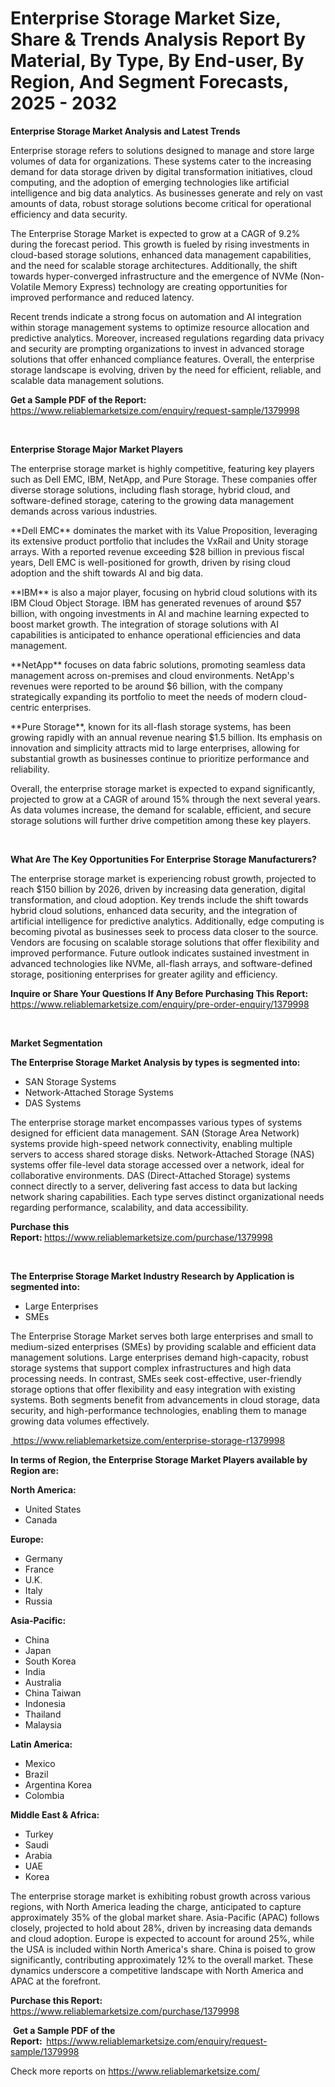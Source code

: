 <p><h1>Enterprise Storage Market Size, Share & Trends Analysis Report By Material, By Type, By End-user, By Region, And Segment Forecasts, 2025 - 2032</h1></p><p><strong>Enterprise Storage Market Analysis and Latest Trends</strong></p>
<p><p>Enterprise storage refers to solutions designed to manage and store large volumes of data for organizations. These systems cater to the increasing demand for data storage driven by digital transformation initiatives, cloud computing, and the adoption of emerging technologies like artificial intelligence and big data analytics. As businesses generate and rely on vast amounts of data, robust storage solutions become critical for operational efficiency and data security.</p><p>The Enterprise Storage Market is expected to grow at a CAGR of 9.2% during the forecast period. This growth is fueled by rising investments in cloud-based storage solutions, enhanced data management capabilities, and the need for scalable storage architectures. Additionally, the shift towards hyper-converged infrastructure and the emergence of NVMe (Non-Volatile Memory Express) technology are creating opportunities for improved performance and reduced latency.</p><p>Recent trends indicate a strong focus on automation and AI integration within storage management systems to optimize resource allocation and predictive analytics. Moreover, increased regulations regarding data privacy and security are prompting organizations to invest in advanced storage solutions that offer enhanced compliance features. Overall, the enterprise storage landscape is evolving, driven by the need for efficient, reliable, and scalable data management solutions.</p></p>
<p><strong>Get a Sample PDF of the Report:&nbsp;</strong> <a href="https://www.reliablemarketsize.com/enquiry/request-sample/1379998?utm_campaign=2804&utm_medium=2&utm_source=Github&utm_content=ia&utm_term=11032025&utm_id=enterprise-storage">https://www.reliablemarketsize.com/enquiry/request-sample/1379998</a></p>
<p>&nbsp;</p>
<p><strong>Enterprise Storage Major Market Players</strong></p>
<p><p>The enterprise storage market is highly competitive, featuring key players such as Dell EMC, IBM, NetApp, and Pure Storage. These companies offer diverse storage solutions, including flash storage, hybrid cloud, and software-defined storage, catering to the growing data management demands across various industries.</p><p>**Dell EMC** dominates the market with its Value Proposition, leveraging its extensive product portfolio that includes the VxRail and Unity storage arrays. With a reported revenue exceeding $28 billion in previous fiscal years, Dell EMC is well-positioned for growth, driven by rising cloud adoption and the shift towards AI and big data.</p><p>**IBM** is also a major player, focusing on hybrid cloud solutions with its IBM Cloud Object Storage. IBM has generated revenues of around $57 billion, with ongoing investments in AI and machine learning expected to boost market growth. The integration of storage solutions with AI capabilities is anticipated to enhance operational efficiencies and data management.</p><p>**NetApp** focuses on data fabric solutions, promoting seamless data management across on-premises and cloud environments. NetApp's revenues were reported to be around $6 billion, with the company strategically expanding its portfolio to meet the needs of modern cloud-centric enterprises.</p><p>**Pure Storage**, known for its all-flash storage systems, has been growing rapidly with an annual revenue nearing $1.5 billion. Its emphasis on innovation and simplicity attracts mid to large enterprises, allowing for substantial growth as businesses continue to prioritize performance and reliability.</p><p>Overall, the enterprise storage market is expected to expand significantly, projected to grow at a CAGR of around 15% through the next several years. As data volumes increase, the demand for scalable, efficient, and secure storage solutions will further drive competition among these key players.</p></p>
<p>&nbsp;</p>
<p><strong>What Are The Key Opportunities For Enterprise Storage Manufacturers?</strong></p>
<p><p>The enterprise storage market is experiencing robust growth, projected to reach $150 billion by 2026, driven by increasing data generation, digital transformation, and cloud adoption. Key trends include the shift towards hybrid cloud solutions, enhanced data security, and the integration of artificial intelligence for predictive analytics. Additionally, edge computing is becoming pivotal as businesses seek to process data closer to the source. Vendors are focusing on scalable storage solutions that offer flexibility and improved performance. Future outlook indicates sustained investment in advanced technologies like NVMe, all-flash arrays, and software-defined storage, positioning enterprises for greater agility and efficiency.</p></p>
<p><strong>Inquire or Share Your Questions If Any Before Purchasing This Report:</strong> <a href="https://www.reliablemarketsize.com/enquiry/pre-order-enquiry/1379998?utm_campaign=2804&utm_medium=2&utm_source=Github&utm_content=ia&utm_term=11032025&utm_id=enterprise-storage">https://www.reliablemarketsize.com/enquiry/pre-order-enquiry/1379998</a></p>
<p>&nbsp;</p>
<p><strong>Market Segmentation</strong></p>
<p><strong>The Enterprise Storage Market Analysis by types is segmented into:</strong></p>
<p><ul><li>SAN Storage Systems</li><li>Network-Attached Storage Systems</li><li>DAS Systems</li></ul></p>
<p><p>The enterprise storage market encompasses various types of systems designed for efficient data management. SAN (Storage Area Network) systems provide high-speed network connectivity, enabling multiple servers to access shared storage disks. Network-Attached Storage (NAS) systems offer file-level data storage accessed over a network, ideal for collaborative environments. DAS (Direct-Attached Storage) systems connect directly to a server, delivering fast access to data but lacking network sharing capabilities. Each type serves distinct organizational needs regarding performance, scalability, and data accessibility.</p></p>
<p><strong>Purchase this Report:&nbsp;</strong><a href="https://www.reliablemarketsize.com/purchase/1379998?utm_campaign=2804&utm_medium=2&utm_source=Github&utm_content=ia&utm_term=11032025&utm_id=enterprise-storage">https://www.reliablemarketsize.com/purchase/1379998</a></p>
<p>&nbsp;</p>
<p><strong>The Enterprise Storage Market Industry Research by Application is segmented into:</strong></p>
<p><ul><li>Large Enterprises</li><li>SMEs</li></ul></p>
<p><p>The Enterprise Storage Market serves both large enterprises and small to medium-sized enterprises (SMEs) by providing scalable and efficient data management solutions. Large enterprises demand high-capacity, robust storage systems that support complex infrastructures and high data processing needs. In contrast, SMEs seek cost-effective, user-friendly storage options that offer flexibility and easy integration with existing systems. Both segments benefit from advancements in cloud storage, data security, and high-performance technologies, enabling them to manage growing data volumes effectively.</p></p>
<p><a href="https://www.reliablemarketsize.com/enterprise-storage-r1379998?utm_campaign=2804&utm_medium=2&utm_source=Github&utm_content=ia&utm_term=11032025&utm_id=enterprise-storage">&nbsp;https://www.reliablemarketsize.com/enterprise-storage-r1379998</a></p>
<p><strong>In terms of Region, the Enterprise Storage Market Players available by Region are:</strong></p>
<p>
    <p> <strong> North America: </strong>
        <ul>
            <li>United States</li>
            <li>Canada</li>
        </ul>
        </p> 
    <p> <strong> Europe: </strong>
        <ul>
            <li>Germany</li>
            <li>France</li>
            <li>U.K.</li>
            <li>Italy</li>
            <li>Russia</li>
        </ul>
        </p> 
    <p> <strong> Asia-Pacific: </strong>
        <ul>
            <li>China</li>
            <li>Japan</li>
            <li>South Korea</li>
            <li>India</li>
            <li>Australia</li>
            <li>China Taiwan</li>
            <li>Indonesia</li>
            <li>Thailand</li>
            <li>Malaysia</li>
        </ul>
        </p> 
    <p> <strong> Latin America: </strong>
        <ul>
            <li>Mexico</li>
            <li>Brazil</li>
            <li>Argentina Korea</li>
            <li>Colombia</li>
        </ul>
        </p> 
    <p> <strong> Middle East & Africa: </strong>
        <ul>
            <li>Turkey</li>
            <li>Saudi</li>
            <li>Arabia</li>
            <li>UAE</li>
            <li>Korea</li>
        </ul>
    </p>
    </p>
<p><p>The enterprise storage market is exhibiting robust growth across various regions, with North America leading the charge, anticipated to capture approximately 35% of the global market share. Asia-Pacific (APAC) follows closely, projected to hold about 28%, driven by increasing data demands and cloud adoption. Europe is expected to account for around 25%, while the USA is included within North America's share. China is poised to grow significantly, contributing approximately 12% to the overall market. These dynamics underscore a competitive landscape with North America and APAC at the forefront.</p></p>
<p><strong>Purchase this Report: </strong><a href="https://www.reliablemarketsize.com/purchase/1379998?utm_campaign=2804&utm_medium=2&utm_source=Github&utm_content=ia&utm_term=11032025&utm_id=enterprise-storage">https://www.reliablemarketsize.com/purchase/1379998</a></p>
<p>&nbsp;<strong>Get a Sample PDF of the Report:&nbsp;&nbsp;</strong><a href="https://www.reliablemarketsize.com/enquiry/request-sample/1379998?utm_campaign=2804&utm_medium=2&utm_source=Github&utm_content=ia&utm_term=11032025&utm_id=enterprise-storage">https://www.reliablemarketsize.com/enquiry/request-sample/1379998</a></p>
<p><strong></strong></p>
<p>Check more reports on <a href="https://www.reliablemarketsize.com/?utm_campaign=2804&utm_medium=2&utm_source=Github&utm_content=ia&utm_term=11032025&utm_id=enterprise-storage">https://www.reliablemarketsize.com/</a></p>